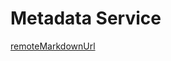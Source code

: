 # Metadata Service

[remoteMarkdownUrl](https://raw.githubusercontent.com/nervosnetwork/muta-docs/master/docs/docs_zh/dev/service-list/metadata-service.md)
